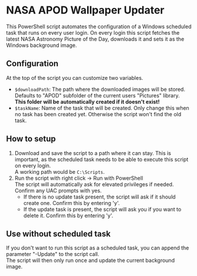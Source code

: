 # NASA APOD Wallpaper Updater
This PowerShell script automates the configuration of a Windows scheduled task that runs on every user login.
On every login this script fetches the latest NASA Astronomy Picture of the Day, downloads it and sets it as the Windows background image.

## Configuration
At the top of the script you can customize two variables.    
* `$downloadPath`: The path where the downloaded images will be stored. Defaults to "APOD" subfolder of the current users "Pictures" library.   
**This folder will be automatically created if it doesn't exist!**
* `$taskName`: Name of the task that will be created. Only change this when no task has been created yet. Otherwise the script won't find the old task.

## How to setup
1. Download and save the script to a path where it can stay. This is important, as the scheduled task needs to be able to execute this script on every login.  
A working path would be `C:\Scripts`.
2. Run the script with right click -> Run with PowerShell   
The script will automatically ask for elevated privileges if needed. Confirm any UAC prompts with yes.
    * If there is no update task present, the script will ask if it should create one. Confirm this by entering 'y'.   
    * If the update task is present, the script will ask you if you want to delete it. Confirm this by entering 'y'.

## Use without scheduled task
If you don't want to run this script as a scheduled task, you can append the parameter "-Update" to the script call.   
The script will then only run once and update the current background image.